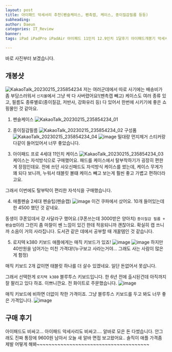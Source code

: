 ```yaml
---
layout: post
title: 아이패드 악세서리 추천(펜슬케이스, 펜촉캡, 케이스, 종이질감필름 등등)
subheading: 
author: Daeun
categories: IT_Review
banner:
tags: iPad iPadPro iPadAir 아이패드 11인치 12.9인치 1달후기 아이패드개봉기 악세서리 종이질감필름 저반사필름 강화유리 펜촉캡 펜슬케이스 추천

---
```


바로 사진부터 보겠습니다.

## 개봉샷
![KakaoTalk_20230215_235854234](https://user-images.githubusercontent.com/79370538/219065235-097716e4-8808-47bb-95ad-b2bec4eaae81.jpg)
저는 여러군데에서 따로 사기에는 배송비가 좀 부담스러워서 `신지몰`에서 그냥 싹 다 사버렸어요!(펜촉캡 빼고)
케이스도 여러 종류 있고, 필름도 종류별로(종이질감, 저반사, 강화유리 등) 다 있어서 한번에 시키기에 좋은 쇼핑몰인 것 같아요.

1. 펜슬케이스
![KakaoTalk_20230215_235854234_01](https://user-images.githubusercontent.com/79370538/219065247-a8440a93-9141-4503-8143-ba5009a59003.jpg)

2. 종이질감필름
![KakaoTalk_20230215_235854234_02](https://user-images.githubusercontent.com/79370538/219065251-02f28ec6-b7df-4c27-a8f4-2fb2e8cbbb20.jpg)
구성품
![KakaoTalk_20230215_235854234_04](https://user-images.githubusercontent.com/79370538/219065257-00cef711-200b-4754-884c-0077ff71eba6.jpg)
![image](https://user-images.githubusercontent.com/79370538/219065308-10ab9afc-88e4-4edc-8be3-10a095ba485e.png)
밀대랑 먼지제거 스티커랑 다같이 들어있어서 너무 좋았습니다.

3. 아이패드 프로 4세대 11인치 케이스
![KakaoTalk_20230215_235854234_03](https://user-images.githubusercontent.com/79370538/219065253-0bbf7d3d-2d0b-44e7-9e8f-4340b39d9491.jpg)
케이스는 자석방식으로 구매했어요. 패드를 케이스에서 탈부착하기가 굉장히 편한게 장점인데요. 전에 쓰던 샤오신패드도 자석방식 케이스를 썼는데, 케이스 무게가 꽤 되다 보니까, 누워서 태블릿 볼떄 케이스 빼고 보는게 훨씬 좋고 가볍고 편하더라고요.

그래서 이번에도 탈부탁이 편리한 자석식을 구매했습니다.

4. 애플펜슬 2세대 펜슬팁(펜슬캡)
![image](https://user-images.githubusercontent.com/79370538/219065386-438703f2-92ae-4928-8195-2af2c57b8c98.png)
이건 쿠파에서 샀어요. 10개 들어있는데 한 4500 했던 것 같네요. 

동생이 쿠폰있데서 걍 사달라구 했어요.(쿠폰쓰는데 3000받은 양아치)
`종이질감 필름 + 펜슬캡`이라 그런지 좀 마찰이 쎈 느낌이 있긴 한데 적응되니까 괜찮아요. 확실히 캡 쓰니까 소음이 거의 사라집니다. 도서관 같은 데에서 공부할 때 개꿀템인 것 같습니다.

5. 로지텍 k380 키보드
애플에게는 매직 키보드가 있죠!
![image](https://user-images.githubusercontent.com/79370538/219073323-cd3c6ac5-18e1-449b-9044-71a7ee325877.png)
![image](https://user-images.githubusercontent.com/79370538/219074716-91858ba0-de61-462a-b2a8-01b20ac1c070.png)
하지만 40만원을 넘어가는 미친 가격대!(누구보고 사라는거야... 그래도 사는 사람이 많은게 함정)

매직 키보드 2개 값이면 태블릿 하나를 더 살수 있겠네요. 일단 돈없어서 못삽니다.

그래서 선택한게 `로지택 k380` 블루투스 키보드입니다. 한 6년 전에 출시된건데 아직까지 잘 팔리고 있다 하죠. 이쁘니깐요. 전 화이트로 주문했습니다.
![image](https://user-images.githubusercontent.com/79370538/219074167-dfbc4129-5d58-43ec-a14a-be0143ffb5d0.png)

매직 키보드에 비하면 더없이 착한 가격이죠. 그냥 블루투스 키보드를 두고 봐도 너무 좋은 가격입니다.
![image](https://user-images.githubusercontent.com/79370538/219074307-ec587e67-9ae2-4175-9c6a-df8559c74f92.png)

## 구매 후기
아이패드도 비싸고... 아이패드 악세사리도 비싸고....
알바로 모은 돈 다썼습니다.
안그래도 진짜 통장에 9600원 남아서 오늘 새 알바 면접 보고왔어요..
솔직이 애플 가격좀 제발 어떻게 해봐~~~~~~~~~~~~~~~~~~~~~~~~~~~~~~~~~~~~~~